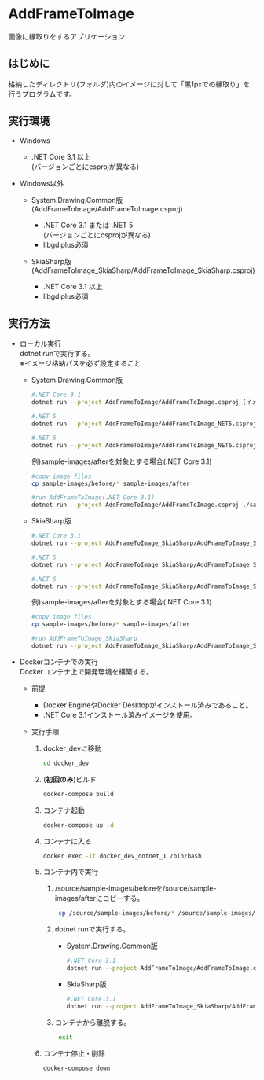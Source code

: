 # AddFrameToImage
画像に縁取りをするアプリケーション

## はじめに
格納したディレクトリ(フォルダ)内のイメージに対して「黒1pxでの縁取り」を行うプログラムです。

## 実行環境
* Windows
  * .NET Core 3.1 以上  
  (バージョンごとにcsprojが異なる)

* Windows以外
  * System.Drawing.Common版(AddFrameToImage/AddFrameToImage.csproj)
    * .NET Core 3.1 または .NET 5  
        (バージョンごとにcsprojが異なる)
    * libgdiplus必須

  * SkiaSharp版(AddFrameToImage_SkiaSharp/AddFrameToImage_SkiaSharp.csproj)
    * .NET Core 3.1 以上
    * libgdiplus必須

## 実行方法
* ローカル実行  
    dotnet runで実行する。  
    ※イメージ格納パスを必ず設定すること  
    * System.Drawing.Common版
        ```sh
        #.NET Core 3.1
        dotnet run --project AddFrameToImage/AddFrameToImage.csproj [イメージを格納したディレクトリ(フォルダ)パス]

        #.NET 5
        dotnet run --project AddFrameToImage/AddFrameToImage_NET5.csproj [イメージを格納したディレクトリ(フォルダ)パス]

        #.NET 6
        dotnet run --project AddFrameToImage/AddFrameToImage_NET6.csproj [イメージを格納したディレクトリ(フォルダ)パス]
        ```  
        例)sample-images/afterを対象とする場合(.NET Core 3.1)  
        ```sh
        #copy image files
        cp sample-images/before/* sample-images/after

        #run AddFrameToImage(.NET Core 3.1)
        dotnet run --project AddFrameToImage/AddFrameToImage.csproj ./sample-images/after
        ```  

    * SkiaSharp版
        ```sh
        #.NET Core 3.1
        dotnet run --project AddFrameToImage_SkiaSharp/AddFrameToImage_SkiaSharp.csproj [イメージを格納したディレクトリ(フォルダ)パス]

        #.NET 5
        dotnet run --project AddFrameToImage_SkiaSharp/AddFrameToImage_SkiaSharp_NET5.csproj [イメージを格納したディレクトリ(フォルダ)パス]

        #.NET 6
        dotnet run --project AddFrameToImage_SkiaSharp/AddFrameToImage_SkiaSharp_NET6.csproj [イメージを格納したディレクトリ(フォルダ)パス]
        ```  
        例)sample-images/afterを対象とする場合(.NET Core 3.1)  
        ```sh
        #copy image files
        cp sample-images/before/* sample-images/after

        #run AddFrameToImage_SkiaSharp
        dotnet run --project AddFrameToImage_SkiaSharp/AddFrameToImage_SkiaSharp.csproj ./sample-images/after
        ```

* Dockerコンテナでの実行  
    Dockerコンテナ上で開発環境を構築する。  
   * 前提  
     * Docker EngineやDocker Desktopがインストール済みであること。
     * .NET Core 3.1インストール済みイメージを使用。

   * 実行手順  
        1. docker_devに移動  
            ```sh
            cd docker_dev
            ```

        1. (**初回のみ**)ビルド  
            ```sh
            docker-compose build
            ```

        1. コンテナ起動  
            ```sh
            docker-compose up -d
            ```

        1. コンテナに入る  
            ```sh
            docker exec -it docker_dev_dotnet_1 /bin/bash
            ```

        1. コンテナ内で実行 
            1. /source/sample-images/beforeを/source/sample-images/afterにコピーする。
                ```sh
                 cp /source/sample-images/before/* /source/sample-images/after
                ```

            1. dotnet runで実行する。
                * System.Drawing.Common版
                    ```sh
                    #.NET Core 3.1
                    dotnet run --project AddFrameToImage/AddFrameToImage.csproj /source/sample-images/after
                    ```

                * SkiaSharp版
                    ```sh
                    #.NET Core 3.1
                    dotnet run --project AddFrameToImage_SkiaSharp/AddFrameToImage_SkiaSharp.csproj /source/sample-images/after
                    ```

            1. コンテナから離脱する。
                ```sh
                 exit
                ```

        1. コンテナ停止・削除  
            ```sh
            docker-compose down
            ```